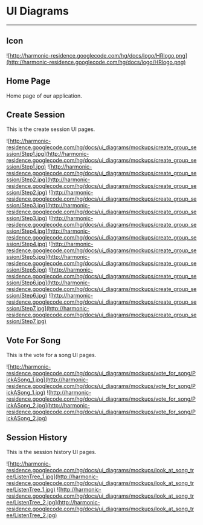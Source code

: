 # UI Diagrams #

---


## Icon ##
![http://harmonic-residence.googlecode.com/hg/docs/logo/HRlogo.png](http://harmonic-residence.googlecode.com/hg/docs/logo/HRlogo.png)

## Home Page ##
Home page of our application.

## Create Session ##
This is the create session UI pages.

![http://harmonic-residence.googlecode.com/hg/docs/ui_diagrams/mockups/create_group_session/Step1.jpg](http://harmonic-residence.googlecode.com/hg/docs/ui_diagrams/mockups/create_group_session/Step1.jpg)
![http://harmonic-residence.googlecode.com/hg/docs/ui_diagrams/mockups/create_group_session/Step2.jpg](http://harmonic-residence.googlecode.com/hg/docs/ui_diagrams/mockups/create_group_session/Step2.jpg)
![http://harmonic-residence.googlecode.com/hg/docs/ui_diagrams/mockups/create_group_session/Step3.jpg](http://harmonic-residence.googlecode.com/hg/docs/ui_diagrams/mockups/create_group_session/Step3.jpg)
![http://harmonic-residence.googlecode.com/hg/docs/ui_diagrams/mockups/create_group_session/Step4.jpg](http://harmonic-residence.googlecode.com/hg/docs/ui_diagrams/mockups/create_group_session/Step4.jpg)
![http://harmonic-residence.googlecode.com/hg/docs/ui_diagrams/mockups/create_group_session/Step5.jpg](http://harmonic-residence.googlecode.com/hg/docs/ui_diagrams/mockups/create_group_session/Step5.jpg)
![http://harmonic-residence.googlecode.com/hg/docs/ui_diagrams/mockups/create_group_session/Step6.jpg](http://harmonic-residence.googlecode.com/hg/docs/ui_diagrams/mockups/create_group_session/Step6.jpg)
![http://harmonic-residence.googlecode.com/hg/docs/ui_diagrams/mockups/create_group_session/Step7.jpg](http://harmonic-residence.googlecode.com/hg/docs/ui_diagrams/mockups/create_group_session/Step7.jpg)

## Vote For Song ##
This is the vote for a song UI pages.

![http://harmonic-residence.googlecode.com/hg/docs/ui_diagrams/mockups/vote_for_song/PickASong_1.jpg](http://harmonic-residence.googlecode.com/hg/docs/ui_diagrams/mockups/vote_for_song/PickASong_1.jpg)
![http://harmonic-residence.googlecode.com/hg/docs/ui_diagrams/mockups/vote_for_song/PickASong_2.jpg](http://harmonic-residence.googlecode.com/hg/docs/ui_diagrams/mockups/vote_for_song/PickASong_2.jpg)

## Session History ##
This is the session history UI pages.

![http://harmonic-residence.googlecode.com/hg/docs/ui_diagrams/mockups/look_at_song_tree/ListenTree_1.jpg](http://harmonic-residence.googlecode.com/hg/docs/ui_diagrams/mockups/look_at_song_tree/ListenTree_1.jpg)
![http://harmonic-residence.googlecode.com/hg/docs/ui_diagrams/mockups/look_at_song_tree/ListenTree_2.jpg](http://harmonic-residence.googlecode.com/hg/docs/ui_diagrams/mockups/look_at_song_tree/ListenTree_2.jpg)